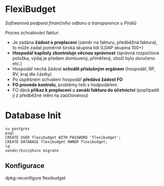 FlexiBudget
===========


_Softwarová podpora finančního odboru a transparence u Pirátů_

Proces schvalování faktur:

  *  Je zadána **žádost o proplacení** (záměr na fakturu, předběžná faktura), to může zadat poměrně široká skupina lidí (LDAP skupina 100+)
  *  **Hospodář kapitoly zkontroluje věcnou správnost** (správná rozpočtová položka, výdaj je předem domluvený, přiměřený, zboží bylo doručeno etc.)
  *  Hospodář nechá žádost **schválit příslušným orgánem** (hospodář, RP, RV, kraj dle částky)
  *  Po úspěšném schválení hospodář **předává žádost FO**
  *  **FO provede kontrolu**, problémy řeší s hodpodářem.
  *  FO dává **příkaz k proplacení** a **zanáší fakturu do účetnictví** (popřípadě jí z předběžné mění na zaúčtovanou)

 
Database Init
=============

    su postgres
    psql 
    CREATE USER flexibudget WITH PASSWORD 'flexibudget';
    CREATE DATABASE flexibudget OWNER flexibudget;
    \q
    vendor/bin/phinx migrate

Konfigurace
-----------

dpkg-reconfigure flexibudget

